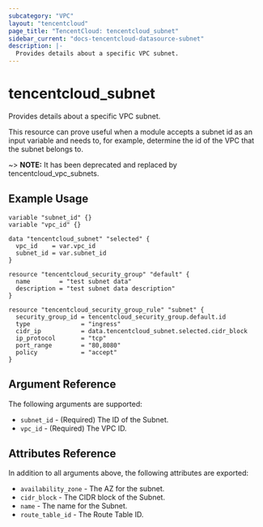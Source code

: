 ```yaml
---
subcategory: "VPC"
layout: "tencentcloud"
page_title: "TencentCloud: tencentcloud_subnet"
sidebar_current: "docs-tencentcloud-datasource-subnet"
description: |-
  Provides details about a specific VPC subnet.
---
```


# tencentcloud_subnet

Provides details about a specific VPC subnet.

This resource can prove useful when a module accepts a subnet id as an input variable and needs to, for example, determine the id of the VPC that the subnet belongs to.

~> **NOTE:** It has been deprecated and replaced by tencentcloud_vpc_subnets.

## Example Usage

```hcl
variable "subnet_id" {}
variable "vpc_id" {}

data "tencentcloud_subnet" "selected" {
  vpc_id    = var.vpc_id
  subnet_id = var.subnet_id
}

resource "tencentcloud_security_group" "default" {
  name        = "test subnet data"
  description = "test subnet data description"
}

resource "tencentcloud_security_group_rule" "subnet" {
  security_group_id = tencentcloud_security_group.default.id
  type              = "ingress"
  cidr_ip           = data.tencentcloud_subnet.selected.cidr_block
  ip_protocol       = "tcp"
  port_range        = "80,8080"
  policy            = "accept"
}
```

## Argument Reference

The following arguments are supported:

* `subnet_id` - (Required) The ID of the Subnet.
* `vpc_id` - (Required) The VPC ID.

## Attributes Reference

In addition to all arguments above, the following attributes are exported:

* `availability_zone` - The AZ for the subnet.
* `cidr_block` - The CIDR block of the Subnet.
* `name` - The name for the Subnet.
* `route_table_id` - The Route Table ID.


